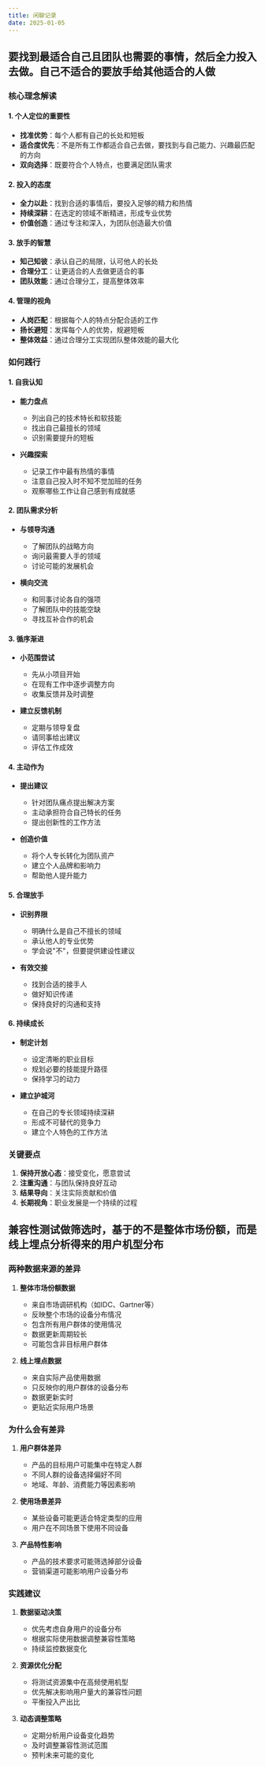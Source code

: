 ```yaml
---
title: 闲聊记录
date: 2025-01-05
---
```


## 要找到最适合自己且团队也需要的事情，然后全力投入去做。自己不适合的要放手给其他适合的人做

### 核心理念解读

#### 1. 个人定位的重要性
- **找准优势**：每个人都有自己的长处和短板
- **适合度优先**：不是所有工作都适合自己去做，要找到与自己能力、兴趣最匹配的方向
- **双向选择**：既要符合个人特点，也要满足团队需求

#### 2. 投入的态度
- **全力以赴**：找到合适的事情后，要投入足够的精力和热情
- **持续深耕**：在选定的领域不断精进，形成专业优势
- **价值创造**：通过专注和深入，为团队创造最大价值

#### 3. 放手的智慧
- **知己知彼**：承认自己的局限，认可他人的长处
- **合理分工**：让更适合的人去做更适合的事
- **团队效能**：通过合理分工，提高整体效率

#### 4. 管理的视角
- **人岗匹配**：根据每个人的特点分配合适的工作
- **扬长避短**：发挥每个人的优势，规避短板
- **整体效益**：通过合理分工实现团队整体效能的最大化

### 如何践行

#### 1. 自我认知
- **能力盘点**
  - 列出自己的技术特长和软技能
  - 找出自己最擅长的领域
  - 识别需要提升的短板

- **兴趣探索**
  - 记录工作中最有热情的事情
  - 注意自己投入时不知不觉加班的任务
  - 观察哪些工作让自己感到有成就感

#### 2. 团队需求分析
- **与领导沟通**
  - 了解团队的战略方向
  - 询问最需要人手的领域
  - 讨论可能的发展机会

- **横向交流**
  - 和同事讨论各自的强项
  - 了解团队中的技能空缺
  - 寻找互补合作的机会

#### 3. 循序渐进
- **小范围尝试**
  - 先从小项目开始
  - 在现有工作中逐步调整方向
  - 收集反馈并及时调整

- **建立反馈机制**
  - 定期与领导复盘
  - 请同事给出建议
  - 评估工作成效

#### 4. 主动作为
- **提出建议**
  - 针对团队痛点提出解决方案
  - 主动承担符合自己特长的任务
  - 提出创新性的工作方法

- **创造价值**
  - 将个人专长转化为团队资产
  - 建立个人品牌和影响力
  - 帮助他人提升能力

#### 5. 合理放手
- **识别界限**
  - 明确什么是自己不擅长的领域
  - 承认他人的专业优势
  - 学会说"不"，但要提供建设性建议

- **有效交接**
  - 找到合适的接手人
  - 做好知识传递
  - 保持良好的沟通和支持

#### 6. 持续成长
- **制定计划**
  - 设定清晰的职业目标
  - 规划必要的技能提升路径
  - 保持学习的动力

- **建立护城河**
  - 在自己的专长领域持续深耕
  - 形成不可替代的竞争力
  - 建立个人特色的工作方法

### 关键要点
1. **保持开放心态**：接受变化，愿意尝试
2. **注重沟通**：与团队保持良好互动
3. **结果导向**：关注实际贡献和价值
4. **长期视角**：职业发展是一个持续的过程

## 兼容性测试做筛选时，基于的不是整体市场份额，而是线上埋点分析得来的用户机型分布

### 两种数据来源的差异

1. **整体市场份额数据**
   - 来自市场调研机构（如IDC、Gartner等）
   - 反映整个市场的设备分布情况
   - 包含所有用户群体的使用情况
   - 数据更新周期较长
   - 可能包含非目标用户群体

2. **线上埋点数据**
   - 来自实际产品使用数据
   - 只反映你的用户群体的设备分布
   - 数据更新实时
   - 更贴近实际用户场景

### 为什么会有差异

1. **用户群体差异**
   - 产品的目标用户可能集中在特定人群
   - 不同人群的设备选择偏好不同
   - 地域、年龄、消费能力等因素影响

2. **使用场景差异**
   - 某些设备可能更适合特定类型的应用
   - 用户在不同场景下使用不同设备

3. **产品特性影响**
   - 产品的技术要求可能筛选掉部分设备
   - 营销渠道可能影响用户设备分布

### 实践建议

1. **数据驱动决策**
   - 优先考虑自身用户的设备分布
   - 根据实际使用数据调整兼容性策略
   - 持续监控数据变化

2. **资源优化分配**
   - 将测试资源集中在高频使用机型
   - 优先解决影响用户量大的兼容性问题
   - 平衡投入产出比

3. **动态调整策略**
   - 定期分析用户设备变化趋势
   - 及时调整兼容性测试范围
   - 预判未来可能的变化

